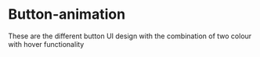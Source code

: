 # Button-animation
These are the different button UI design with the combination of two colour with hover functionality
